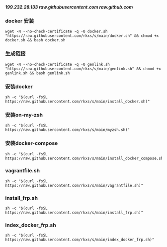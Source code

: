 ##### 199.232.28.133 raw.githubusercontent.com raw.github.com

### docker 安装
```
wget -N --no-check-certificate -q -O docker.sh "https://raw.githubusercontent.com/rkxs/s/main/docker.sh" && chmod +x docker.sh && bash docker.sh
```

### 生成链接
```
wget -N --no-check-certificate -q -O genlink.sh "https://raw.githubusercontent.com/rkxs/s/main/genlink.sh" && chmod +x genlink.sh && bash genlink.sh
```

### 安装docker
```
sh -c "$(curl -fsSL https://raw.githubusercontent.com/rkxs/s/main/install_docker.sh)"
```

### 安装on-my-zsh
```
sh -c "$(curl -fsSL https://raw.githubusercontent.com/rkxs/s/main/myzsh.sh)"
```

### 安装docker-compose
```
sh -c "$(curl -fsSL https://raw.githubusercontent.com/rkxs/s/main/install_docker_compose.sh)"
```

### vagrantfile.sh
```
sh -c "$(curl -fsSL https://raw.githubusercontent.com/rkxs/s/main/vagrantfile.sh)"
```

### install_frp.sh
```
sh -c "$(curl -fsSL https://raw.githubusercontent.com/rkxs/s/main/install_frp.sh)"
```

### index_docker_frp.sh
```
sh -c "$(curl -fsSL https://raw.githubusercontent.com/rkxs/s/main/index_docker_frp.sh)"
```